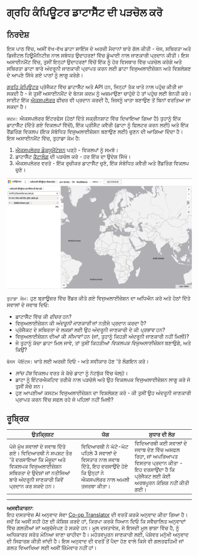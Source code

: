 <!--
CO_OP_TRANSLATOR_METADATA:
{
  "original_hash": "d1e05715f9d97de6c4f1fb0c5a4702c0",
  "translation_date": "2025-08-27T17:36:17+00:00",
  "source_file": "6-Data-Science-In-Wild/20-Real-World-Examples/assignment.md",
  "language_code": "pa"
}
-->
# ਗ੍ਰਹਿ ਕੰਪਿਊਟਰ ਡਾਟਾਸੈੱਟ ਦੀ ਪੜਚੋਲ ਕਰੋ

## ਨਿਰਦੇਸ਼

ਇਸ ਪਾਠ ਵਿੱਚ, ਅਸੀਂ ਵੱਖ-ਵੱਖ ਡਾਟਾ ਸਾਇੰਸ ਦੇ ਅਰਜ਼ੀ ਮੈਦਾਨਾਂ ਬਾਰੇ ਗੱਲ ਕੀਤੀ - ਖੋਜ, ਸਥਿਰਤਾ ਅਤੇ ਡਿਜੀਟਲ ਹਿਊਮੈਨਿਟੀਜ਼ ਨਾਲ ਸਬੰਧਤ ਉਦਾਹਰਣਾਂ ਵਿੱਚ ਡੂੰਘਾਈ ਨਾਲ ਜਾਣਕਾਰੀ ਪ੍ਰਦਾਨ ਕੀਤੀ। ਇਸ ਅਸਾਈਨਮੈਂਟ ਵਿੱਚ, ਤੁਸੀਂ ਇਨ੍ਹਾਂ ਉਦਾਹਰਣਾਂ ਵਿੱਚੋਂ ਇੱਕ ਨੂੰ ਹੋਰ ਵਿਸਥਾਰ ਵਿੱਚ ਪੜਚੋਲ ਕਰੋਗੇ ਅਤੇ ਸਥਿਰਤਾ ਡਾਟਾ ਬਾਰੇ ਅੰਦਰੂਨੀ ਜਾਣਕਾਰੀ ਪ੍ਰਾਪਤ ਕਰਨ ਲਈ ਡਾਟਾ ਵਿਜੁਅਲਾਈਜ਼ੇਸ਼ਨ ਅਤੇ ਵਿਸ਼ਲੇਸ਼ਣ ਦੇ ਆਪਣੇ ਸਿੱਖੇ ਗਏ ਪਾਠਾਂ ਨੂੰ ਲਾਗੂ ਕਰੋਗੇ।

[ਗ੍ਰਹਿ ਕੰਪਿਊਟਰ](https://planetarycomputer.microsoft.com/) ਪ੍ਰੋਜੈਕਟ ਵਿੱਚ ਡਾਟਾਸੈੱਟ ਅਤੇ API ਹਨ, ਜਿਨ੍ਹਾਂ ਤੱਕ ਖਾਤੇ ਨਾਲ ਪਹੁੰਚ ਕੀਤੀ ਜਾ ਸਕਦੀ ਹੈ - ਜੇ ਤੁਸੀਂ ਅਸਾਈਨਮੈਂਟ ਦੇ ਬੋਨਸ ਕਦਮ ਨੂੰ ਅਜ਼ਮਾਉਣਾ ਚਾਹੁੰਦੇ ਹੋ ਤਾਂ ਪਹੁੰਚ ਲਈ ਬੇਨਤੀ ਕਰੋ। ਸਾਈਟ ਇੱਕ [ਐਕਸਪਲੋਰਰ](https://planetarycomputer.microsoft.com/explore) ਫੀਚਰ ਵੀ ਪ੍ਰਦਾਨ ਕਰਦੀ ਹੈ, ਜਿਸਨੂੰ ਖਾਤਾ ਬਣਾਉਣ ਤੋਂ ਬਿਨਾਂ ਵਰਤਿਆ ਜਾ ਸਕਦਾ ਹੈ। 

`ਕਦਮ:`
ਐਕਸਪਲੋਰਰ ਇੰਟਰਫੇਸ (ਹੇਠਾਂ ਦਿੱਤੇ ਸਕ੍ਰੀਨਸ਼ਾਟ ਵਿੱਚ ਦਿਖਾਇਆ ਗਿਆ ਹੈ) ਤੁਹਾਨੂੰ ਇੱਕ ਡਾਟਾਸੈੱਟ (ਦਿੱਤੇ ਗਏ ਵਿਕਲਪਾਂ ਵਿੱਚੋਂ), ਇੱਕ ਪ੍ਰੀਸੈਟ ਕਵੈਰੀ (ਡਾਟਾ ਨੂੰ ਫਿਲਟਰ ਕਰਨ ਲਈ) ਅਤੇ ਇੱਕ ਰੈਂਡਰਿੰਗ ਵਿਕਲਪ (ਇਕ ਸੰਬੰਧਿਤ ਵਿਜੁਅਲਾਈਜ਼ੇਸ਼ਨ ਬਣਾਉਣ ਲਈ) ਚੁਣਨ ਦੀ ਆਗਿਆ ਦਿੰਦਾ ਹੈ। ਇਸ ਅਸਾਈਨਮੈਂਟ ਵਿੱਚ, ਤੁਹਾਡਾ ਕੰਮ ਹੈ:

 1. [ਐਕਸਪਲੋਰਰ ਡੌਕਯੂਮੈਂਟੇਸ਼ਨ](https://planetarycomputer.microsoft.com/docs/overview/explorer/) ਪੜ੍ਹੋ - ਵਿਕਲਪਾਂ ਨੂੰ ਸਮਝੋ।
 2. ਡਾਟਾਸੈੱਟ [ਕੈਟਾਲੌਗ](https://planetarycomputer.microsoft.com/catalog) ਦੀ ਪੜਚੋਲ ਕਰੋ - ਹਰ ਇੱਕ ਦਾ ਉਦੇਸ਼ ਸਿੱਖੋ।
 3. ਐਕਸਪਲੋਰਰ ਵਰਤੋ - ਇੱਕ ਰੁਚੀਕਰ ਡਾਟਾਸੈੱਟ ਚੁਣੋ, ਇੱਕ ਸੰਬੰਧਿਤ ਕਵੈਰੀ ਅਤੇ ਰੈਂਡਰਿੰਗ ਵਿਕਲਪ ਚੁਣੋ।

![ਗ੍ਰਹਿ ਕੰਪਿਊਟਰ ਐਕਸਪਲੋਰਰ](../../../../translated_images/planetary-computer-explorer.c1e95a9b053167d64e2e8e4347cfb689e47e2037c33103fc1bbea1a149d4f85b.pa.png)

`ਤੁਹਾਡਾ ਕੰਮ:`
ਹੁਣ ਬ੍ਰਾਊਜ਼ਰ ਵਿੱਚ ਰੈਂਡਰ ਕੀਤੇ ਗਏ ਵਿਜੁਅਲਾਈਜ਼ੇਸ਼ਨ ਦਾ ਅਧਿਐਨ ਕਰੋ ਅਤੇ ਹੇਠਾਂ ਦਿੱਤੇ ਸਵਾਲਾਂ ਦੇ ਜਵਾਬ ਦਿਓ:
 * ਡਾਟਾਸੈੱਟ ਵਿੱਚ ਕੀ _ਫੀਚਰ_ ਹਨ?
 * ਵਿਜੁਅਲਾਈਜ਼ੇਸ਼ਨ ਕੀ _ਅੰਦਰੂਨੀ ਜਾਣਕਾਰੀ_ ਜਾਂ ਨਤੀਜੇ ਪ੍ਰਦਾਨ ਕਰਦਾ ਹੈ?
 * ਪ੍ਰੋਜੈਕਟ ਦੇ ਸਥਿਰਤਾ ਦੇ ਲਕਸ਼ਾਂ ਲਈ ਉਹ ਅੰਦਰੂਨੀ ਜਾਣਕਾਰੀ ਦੇ ਕੀ _ਪ੍ਰਭਾਵ_ ਹਨ?
 * ਵਿਜੁਅਲਾਈਜ਼ੇਸ਼ਨ ਦੀਆਂ ਕੀ _ਸੀਮਾਵਾਂ_ ਹਨ (ਜਾਂ, ਤੁਹਾਨੂੰ ਕਿਹੜੀ ਅੰਦਰੂਨੀ ਜਾਣਕਾਰੀ ਨਹੀਂ ਮਿਲੀ)?
 * ਜੇ ਤੁਹਾਨੂੰ ਕੱਚਾ ਡਾਟਾ ਮਿਲ ਜਾਵੇ, ਤਾਂ ਤੁਸੀਂ ਕਿਹੜੀਆਂ _ਵਿਕਲਪਕ ਵਿਜੁਅਲਾਈਜ਼ੇਸ਼ਨ_ ਬਣਾਉਗੇ, ਅਤੇ ਕਿਉਂ?

`ਬੋਨਸ ਪੌਇੰਟਸ:`
ਖਾਤੇ ਲਈ ਅਰਜ਼ੀ ਦਿਓ - ਅਤੇ ਸਵੀਕਾਰ ਹੋਣ 'ਤੇ ਲੌਗਇਨ ਕਰੋ।
 * _ਲਾਂਚ ਹੱਬ_ ਵਿਕਲਪ ਵਰਤ ਕੇ ਕੱਚੇ ਡਾਟਾ ਨੂੰ ਨੋਟਬੁੱਕ ਵਿੱਚ ਖੋਲ੍ਹੋ।
 * ਡਾਟਾ ਨੂੰ ਇੰਟਰਐਕਟਿਵ ਤਰੀਕੇ ਨਾਲ ਪੜਚੋਲੋ ਅਤੇ ਉਹ ਵਿਕਲਪਕ ਵਿਜੁਅਲਾਈਜ਼ੇਸ਼ਨ ਲਾਗੂ ਕਰੋ ਜੋ ਤੁਸੀਂ ਸੋਚੇ ਸਨ।
 * ਹੁਣ ਆਪਣੀਆਂ ਕਸਟਮ ਵਿਜੁਅਲਾਈਜ਼ੇਸ਼ਨ ਦਾ ਵਿਸ਼ਲੇਸ਼ਣ ਕਰੋ - ਕੀ ਤੁਸੀਂ ਉਹ ਅੰਦਰੂਨੀ ਜਾਣਕਾਰੀ ਪ੍ਰਾਪਤ ਕਰਨ ਵਿੱਚ ਸਫਲ ਰਹੇ ਜੋ ਪਹਿਲਾਂ ਨਹੀਂ ਮਿਲੀ?

## ਰੂਬ੍ਰਿਕ

ਉਤਕ੍ਰਿਸ਼ਟ | ਯੋਗ | ਸੁਧਾਰ ਦੀ ਲੋੜ
--- | --- | -- |
ਪੰਜੇ ਮੁੱਖ ਸਵਾਲਾਂ ਦੇ ਜਵਾਬ ਦਿੱਤੇ ਗਏ। ਵਿਦਿਆਰਥੀ ਨੇ ਸਪਸ਼ਟ ਤੌਰ 'ਤੇ ਦਰਸਾਇਆ ਕਿ ਮੌਜੂਦਾ ਅਤੇ ਵਿਕਲਪਕ ਵਿਜੁਅਲਾਈਜ਼ੇਸ਼ਨ ਸਥਿਰਤਾ ਦੇ ਉਦੇਸ਼ਾਂ ਜਾਂ ਨਤੀਜਿਆਂ ਬਾਰੇ ਅੰਦਰੂਨੀ ਜਾਣਕਾਰੀ ਕਿਵੇਂ ਪ੍ਰਦਾਨ ਕਰ ਸਕਦੇ ਹਨ।| ਵਿਦਿਆਰਥੀ ਨੇ ਘੱਟੋ-ਘੱਟ ਪਹਿਲੇ 3 ਸਵਾਲਾਂ ਦੇ ਵਿਸਤਾਰ ਨਾਲ ਜਵਾਬ ਦਿੱਤੇ, ਇਹ ਦਰਸਾਉਂਦੇ ਹੋਏ ਕਿ ਉਨ੍ਹਾਂ ਨੇ ਐਕਸਪਲੋਰਰ ਨਾਲ ਅਮਲੀ ਤਜਰਬਾ ਕੀਤਾ। | ਵਿਦਿਆਰਥੀ ਕਈ ਸਵਾਲਾਂ ਦੇ ਜਵਾਬ ਦੇਣ ਵਿੱਚ ਅਸਫਲ ਰਿਹਾ, ਜਾਂ ਅਪਰਿਆਪਤ ਵਿਸਤਾਰ ਪ੍ਰਦਾਨ ਕੀਤਾ - ਇਹ ਦਰਸਾਉਂਦਾ ਹੈ ਕਿ ਪ੍ਰੋਜੈਕਟ ਲਈ ਕੋਈ ਅਰਥਪੂਰਨ ਕੋਸ਼ਿਸ਼ ਨਹੀਂ ਕੀਤੀ ਗਈ। |

---

**ਅਸਵੀਕਾਰਨਾ**:  
ਇਹ ਦਸਤਾਵੇਜ਼ AI ਅਨੁਵਾਦ ਸੇਵਾ [Co-op Translator](https://github.com/Azure/co-op-translator) ਦੀ ਵਰਤੋਂ ਕਰਕੇ ਅਨੁਵਾਦ ਕੀਤਾ ਗਿਆ ਹੈ। ਜਦੋਂ ਕਿ ਅਸੀਂ ਸਹੀ ਹੋਣ ਦੀ ਕੋਸ਼ਿਸ਼ ਕਰਦੇ ਹਾਂ, ਕਿਰਪਾ ਕਰਕੇ ਧਿਆਨ ਦਿਓ ਕਿ ਸਵੈਚਾਲਿਤ ਅਨੁਵਾਦਾਂ ਵਿੱਚ ਗਲਤੀਆਂ ਜਾਂ ਅਸੁਚੱਜੇਪਣ ਹੋ ਸਕਦੇ ਹਨ। ਮੂਲ ਦਸਤਾਵੇਜ਼, ਜੋ ਇਸਦੀ ਮੂਲ ਭਾਸ਼ਾ ਵਿੱਚ ਹੈ, ਨੂੰ ਅਧਿਕਾਰਤ ਸਰੋਤ ਮੰਨਿਆ ਜਾਣਾ ਚਾਹੀਦਾ ਹੈ। ਮਹੱਤਵਪੂਰਨ ਜਾਣਕਾਰੀ ਲਈ, ਪੇਸ਼ੇਵਰ ਮਨੁੱਖੀ ਅਨੁਵਾਦ ਦੀ ਸਿਫਾਰਸ਼ ਕੀਤੀ ਜਾਂਦੀ ਹੈ। ਇਸ ਅਨੁਵਾਦ ਦੀ ਵਰਤੋਂ ਤੋਂ ਪੈਦਾ ਹੋਣ ਵਾਲੇ ਕਿਸੇ ਵੀ ਗਲਤਫਹਿਮੀ ਜਾਂ ਗਲਤ ਵਿਆਖਿਆ ਲਈ ਅਸੀਂ ਜ਼ਿੰਮੇਵਾਰ ਨਹੀਂ ਹਾਂ।